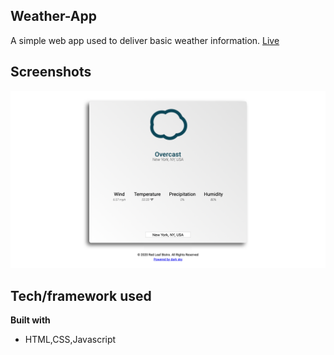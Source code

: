 
## Weather-App
A simple web app used to deliver basic weather information.
[Live](https://weather-app-dmc.herokuapp.com)

## Screenshots
![Image of App](public/Screenshot_1.png)

## Tech/framework used

<b>Built with</b>
- HTML,CSS,Javascript

